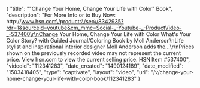{
    "title": "\"Change Your Home, Change Your Life with Color\" Book",
    "description": "For More Info or to Buy Now: http:\/\/www.hsn.com\/products\/seo\/8342935?rdr=1&sourceid=youtube&cm_mmc=Social-_-Youtube-_-ProductVideo-_-537400\r\nChange Your Home, Change Your Life with Color What's Your Color Story? with Guided Journal\/Coloring Book by Moll Anderson\nLife stylist and inspirational interior designer Moll Anderson adds the...\r\nPrices shown on the previously recorded video may not represent the current price.  View hsn.com to view the current selling price. HSN Item #537400",
    "videoid": "112341283",
    "date_created": "1490124189",
    "date_modified": "1503418405",
    "type": "captivate",
    "layout": "video",
    "url": "\/v\/change-your-home-change-your-life-with-color-book\/112341283"
}